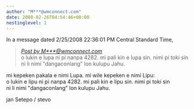 ```yaml
---
author: "M***@wmconnect.com"
date: 2008-02-26T04:54:46+00:00
nestinglevel: 1
---
```

In a message dated 2/25/2008 22:36:01 PM Central Standard Time,  

> [_Post by M\*\*\*@wmconnect.com_](/qDUHvgYT/mi-musi-kepeken-toki-mi-dan-ga#post7)  
> o lukin e lupa ni pi nanpa 4282. mi pali kin e lupa sin. nimi pi toki sin  
> ni li nimi "dangaconlang" lon kulupu Jahu.  
> 

mi kepeken pakala e nimi Lupa. mi wile kepeken e nimi Lipu:  
o lukin e lipu ni pi nanpa 4282. mi pali kin e lipu sin. nimi pi toki sin  
ni li nimi "dangaconlang" lon kulupu Jahu.  
  
jan Setepo / stevo </HTML>